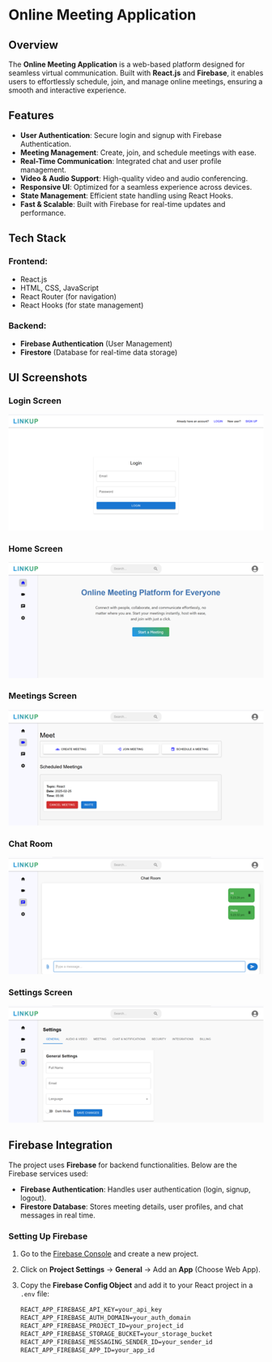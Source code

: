 # Online Meeting Application

## Overview

The **Online Meeting Application** is a web-based platform designed for seamless virtual communication. Built with **React.js** and **Firebase**, it enables users to effortlessly schedule, join, and manage online meetings, ensuring a smooth and interactive experience.

## Features

- **User Authentication**: Secure login and signup with Firebase Authentication.
- **Meeting Management**: Create, join, and schedule meetings with ease.
- **Real-Time Communication**: Integrated chat and user profile management.
- **Video & Audio Support**: High-quality video and audio conferencing.
- **Responsive UI**: Optimized for a seamless experience across devices.
- **State Management**: Efficient state handling using React Hooks.
- **Fast & Scalable**: Built with Firebase for real-time updates and performance.

## Tech Stack

### **Frontend:**

- React.js
- HTML, CSS, JavaScript
- React Router (for navigation)
- React Hooks (for state management)

### **Backend:**

- **Firebase Authentication** (User Management)
- **Firestore** (Database for real-time data storage)

## UI Screenshots

### Login Screen

![Login Screen](UI_Screenshots/login_screen.PNG)

### Home Screen

![Home Screen](UI_Screenshots/Home_screen.PNG)

### Meetings Screen

![Meetings Screen](UI_Screenshots/Meetings_Screen.PNG)

### Chat Room

![Chat Room](UI_Screenshots/chats_room_screen.PNG)

### Settings Screen

![Settings Screen](UI_Screenshots/Settings_screen.PNG)

## Firebase Integration

The project uses **Firebase** for backend functionalities. Below are the Firebase services used:

- **Firebase Authentication**: Handles user authentication (login, signup, logout).
- **Firestore Database**: Stores meeting details, user profiles, and chat messages in real time.

### **Setting Up Firebase**

1. Go to the [Firebase Console](https://console.firebase.google.com/) and create a new project.
2. Click on **Project Settings** → **General** → Add an **App** (Choose Web App).
3. Copy the **Firebase Config Object** and add it to your React project in a `.env` file:

   ```env
   REACT_APP_FIREBASE_API_KEY=your_api_key
   REACT_APP_FIREBASE_AUTH_DOMAIN=your_auth_domain
   REACT_APP_FIREBASE_PROJECT_ID=your_project_id
   REACT_APP_FIREBASE_STORAGE_BUCKET=your_storage_bucket
   REACT_APP_FIREBASE_MESSAGING_SENDER_ID=your_sender_id
   REACT_APP_FIREBASE_APP_ID=your_app_id
   ```
